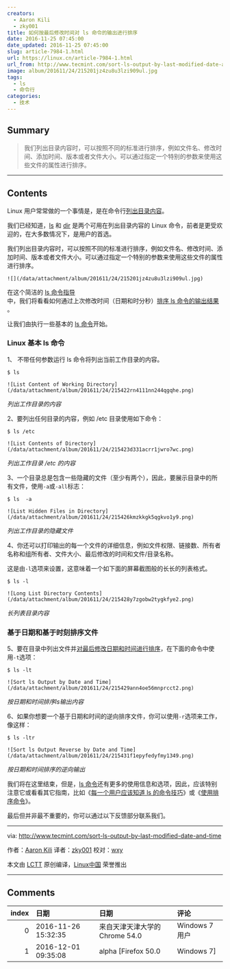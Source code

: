 ```yaml
---
creators:
  - Aaron Kili
  - zky001
title: 如何按最后修改时间对 ls 命令的输出进行排序
date: 2016-11-25 07:45:00
date_updated: 2016-11-25 07:45:00
slug: article-7984-1.html
url: https://linux.cn/article-7984-1.html
url_from: http://www.tecmint.com/sort-ls-output-by-last-modified-date-and-time
image: album/201611/24/215201jz4zu8u3lzi909ul.jpg
tags:
  - ls
  - 命令行
categories:
  - 技术
---
```


## Summary

> 我们列出目录内容时，可以按照不同的标准进行排序，例如文件名、修改时间、添加时间、版本或者文件大小。可以通过指定一个特别的参数来使用这些文件的属性进行排序。

***

<!-- more -->

## Contents

Linux 用户常常做的一个事情是，是在命令行[列出目录内容](http://www.tecmint.com/file-and-directory-management-in-linux/)。

我们已经知道，[ls](http://www.tecmint.com/15-basic-ls-command-examples-in-linux/) 和 [dir](http://www.tecmint.com/linux-dir-command-usage-with-examples/) 是两个可用在列出目录内容的 Linux 命令，前者是更受欢迎的，在大多数情况下，是用户的首选。

我们列出目录内容时，可以按照不同的标准进行排序，例如文件名、修改时间、添加时间、版本或者文件大小。可以通过指定一个特别的参数来使用这些文件的属性进行排序。

`![](/data/attachment/album/201611/24/215201jz4zu8u3lzi909ul.jpg)`

在这个简洁的 [ls 命令指导](http://www.tecmint.com/tag/linux-ls-command/)中，我们将看看如何通过上次修改时间（日期和时分秒）[排序 ls 命令的输出结果](http://www.tecmint.com/sort-command-linux/) 。

让我们由执行一些基本的 [ls 命令](http://www.tecmint.com/15-basic-ls-command-examples-in-linux/)开始。

### Linux 基本 ls 命令

1、 不带任何参数运行 ls 命令将列出当前工作目录的内容。

```shell
$ ls 
```

`![List Content of Working Directory](/data/attachment/album/201611/24/215422rn4111nn244qgqhe.png)`

*列出工作目录的内容*

2、要列出任何目录的内容，例如 /etc 目录使用如下命令：

```shell
$ ls /etc
```

`![List Contents of Directory](/data/attachment/album/201611/24/215423d331acrr1jwro7wc.png)`

*列出工作目录 /etc 的内容*

3、一个目录总是包含一些隐藏的文件（至少有两个），因此，要展示目录中的所有文件，使用`-a`或`-all`标志：

```shell
$ ls  -a
```

`![List Hidden Files in Directory](/data/attachment/album/201611/24/215426kmzkkgk5qgkvo1y9.png)`

*列出工作目录的隐藏文件*

4、你还可以打印输出的每一个文件的详细信息，例如文件权限、链接数、所有者名称和组所有者、文件大小、最后修改的时间和文件/目录名称。

这是由`-l`选项来设置，这意味着一个如下面的屏幕截图般的长长的列表格式。

```shell
$ ls -l
```

`![Long List Directory Contents](/data/attachment/album/201611/24/215428y7zgobw2tygkfye2.png)`

*长列表目录内容*

### 基于日期和基于时刻排序文件

5、要在目录中列出文件并[对最后修改日期和时间进行排序](http://www.tecmint.com/find-and-sort-files-modification-date-and-time-in-linux/)，在下面的命令中使用`-t`选项：

```shell
$ ls -lt 
```

`![Sort ls Output by Date and Time](/data/attachment/album/201611/24/215429ann4oe56mnprcct2.png)`

*按日期和时间排序ls输出内容*

6、如果你想要一个基于日期和时间的逆向排序文件，你可以使用`-r`选项来工作，像这样：

```shell
$ ls -ltr
```

`![Sort ls Output Reverse by Date and Time](/data/attachment/album/201611/24/215431f1epyfedyfmy1349.png)`

*按日期和时间排序的逆向输出*

我们将在这里结束，但是，[ls 命令](http://www.tecmint.com/tag/linux-ls-command/)还有更多的使用信息和选项，因此，应该特别注意它或看看其它指南，比如《[每一个用户应该知道 ls 的命令技巧](http://www.tecmint.com/linux-ls-command-tricks/)》或《[使用排序命令](http://www.tecmint.com/linux-sort-command-examples/)》。

最后但并非最不重要的，你可以通过以下反馈部分联系我们。

---

via: <http://www.tecmint.com/sort-ls-output-by-last-modified-date-and-time>

作者：[Aaron Kili](http://www.tecmint.com/author/aaronkili/) 译者：[zky001](https://github.com/zky001) 校对：[wxy](https://github.com/wxy)

本文由 [LCTT](https://github.com/LCTT/TranslateProject) 原创编译，[Linux中国](https://linux.cn/) 荣誉推出

***

## Comments

|   index | 日期                | 日期                                          | 评论                       |
|--------:|:--------------------|:----------------------------------------------|:---------------------------|
|       0 | 2016-11-26 15:32:35 | 来自天津天津大学的 Chrome 54.0|Windows 7 用户 | 通俗易懂，赞一个。         |
|       1 | 2016-12-01 09:35:08 | alpha [Firefox 50.0|Windows 7]                | 时间排序还是挺实用的！！！ |
